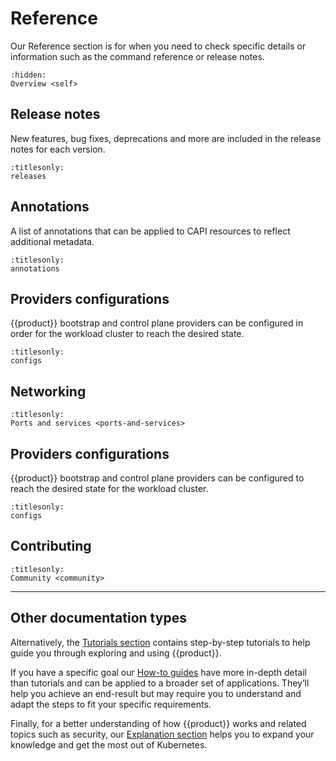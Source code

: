 # Reference

Our Reference section is for when you need to check specific details or
information such as the command reference or release notes.

```{toctree}
:hidden:
Overview <self>
```

## Release notes

New features, bug fixes, deprecations and more are included in the release
notes for each version.

```{toctree}
:titlesonly:
releases
```

## Annotations

A list of annotations that can be applied to CAPI resources to reflect
additional metadata.

```{toctree}
:titlesonly:
annotations
```

## Providers configurations

{{product}} bootstrap and control plane providers can be configured in order for
the workload cluster to reach the desired state.

```{toctree}
:titlesonly:
configs

```

## Networking

```{toctree}
:titlesonly:
Ports and services <ports-and-services>

```

## Providers configurations

{{product}} bootstrap and control plane providers can be configured to reach
the desired state for the workload cluster.

```{toctree}
:titlesonly:
configs
```

## Contributing

```{toctree}
:titlesonly:
Community <community>
```

---

## Other documentation types

Alternatively, the [Tutorials section] contains step-by-step tutorials to help
guide you through exploring and using {{product}}.

If you have a specific goal our [How-to guides] have more in-depth detail than
tutorials and can be applied to a broader set of applications. They’ll help you
achieve an end-result but may require you to understand and adapt the steps to
fit your specific requirements.

Finally, for a better understanding of how {{product}} works and
related topics such as security, our [Explanation section] helps you to expand
your knowledge and get the most out of Kubernetes.

<!--LINKS -->
[Tutorials section]: ../tutorial/index
[How-to guides]: ../howto/index
[Explanation section]: ../explanation/index
